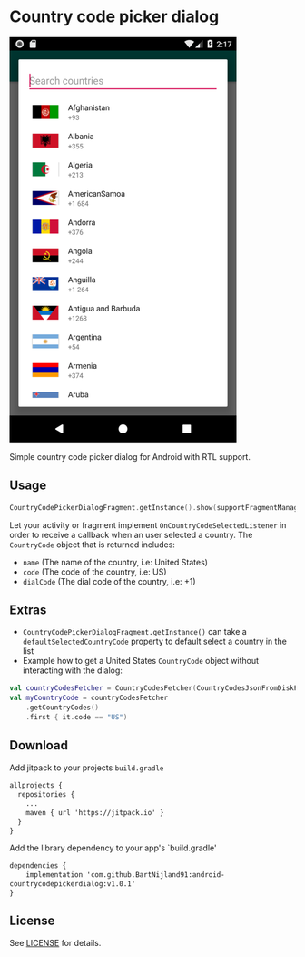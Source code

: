 # Country code picker dialog 

![Screenshot](screenshot.png)

Simple country code picker dialog for Android with RTL support.

## Usage

```kotlin
CountryCodePickerDialogFragment.getInstance().show(supportFragmentManager, "")
```

Let your activity or fragment implement `OnCountryCodeSelectedListener` in order to receive a callback when an user selected a country. The `CountryCode` object that is returned includes:

- `name` (The name of the country, i.e: United States)
- `code` (The code of the country, i.e: US)
- `dialCode` (The dial code of the country, i.e: +1)

## Extras

- `CountryCodePickerDialogFragment.getInstance()` can take a `defaultSelectedCountryCode` property to default select a country in the list
- Example how to get a United States `CountryCode` object without interacting with the dialog:

```kotlin
val countryCodesFetcher = CountryCodesFetcher(CountryCodesJsonFromDiskFetcher(requireContext()))
val myCountryCode = countryCodesFetcher
    .getCountryCodes()
    .first { it.code == "US")
```

## Download

Add jitpack to your projects `build.gradle`

```
allprojects {
  repositories {
    ...
    maven { url 'https://jitpack.io' }
  }
}
```

Add the library dependency to your app's `build.gradle'

```
dependencies {
    implementation 'com.github.BartNijland91:android-countrycodepickerdialog:v1.0.1'
}
```

## License

See [LICENSE](https://github.com/BartNijland91/android-countrycodepickerdialog/blob/master/LICENSE.MD) for details.

